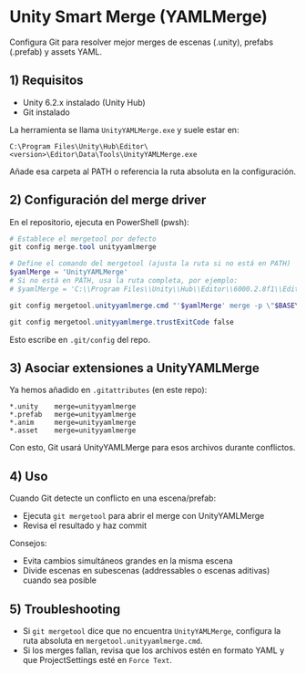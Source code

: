 # Unity Smart Merge (YAMLMerge)

Configura Git para resolver mejor merges de escenas (.unity), prefabs (.prefab) y assets YAML.

## 1) Requisitos
- Unity 6.2.x instalado (Unity Hub)
- Git instalado

La herramienta se llama `UnityYAMLMerge.exe` y suele estar en:

```
C:\Program Files\Unity\Hub\Editor\<version>\Editor\Data\Tools\UnityYAMLMerge.exe
```

Añade esa carpeta al PATH o referencia la ruta absoluta en la configuración.

## 2) Configuración del merge driver

En el repositorio, ejecuta en PowerShell (pwsh):

```powershell
# Establece el mergetool por defecto
git config merge.tool unityyamlmerge

# Define el comando del mergetool (ajusta la ruta si no está en PATH)
$yamlMerge = 'UnityYAMLMerge'
# Si no está en PATH, usa la ruta completa, por ejemplo:
# $yamlMerge = 'C:\\Program Files\\Unity\\Hub\\Editor\\6000.2.8f1\\Editor\\Data\\Tools\\UnityYAMLMerge.exe'

git config mergetool.unityyamlmerge.cmd "'$yamlMerge' merge -p \"$BASE\" \"$REMOTE\" \"$LOCAL\" \"$MERGED\""

git config mergetool.unityyamlmerge.trustExitCode false
```

Esto escribe en `.git/config` del repo.

## 3) Asociar extensiones a UnityYAMLMerge

Ya hemos añadido en `.gitattributes` (en este repo):

```
*.unity    merge=unityyamlmerge
*.prefab   merge=unityyamlmerge
*.anim     merge=unityyamlmerge
*.asset    merge=unityyamlmerge
```

Con esto, Git usará UnityYAMLMerge para esos archivos durante conflictos.

## 4) Uso

Cuando Git detecte un conflicto en una escena/prefab:
- Ejecuta `git mergetool` para abrir el merge con UnityYAMLMerge
- Revisa el resultado y haz commit

Consejos:
- Evita cambios simultáneos grandes en la misma escena
- Divide escenas en subescenas (addressables o escenas aditivas) cuando sea posible

## 5) Troubleshooting

- Si `git mergetool` dice que no encuentra `UnityYAMLMerge`, configura la ruta absoluta en `mergetool.unityyamlmerge.cmd`.
- Si los merges fallan, revisa que los archivos estén en formato YAML y que ProjectSettings esté en `Force Text`.
